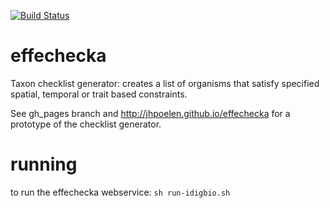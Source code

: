 [![Build Status](https://travis-ci.org/jhpoelen/effechecka.svg?branch=master)](https://travis-ci.org/jhpoelen/effechecka)

# effechecka
Taxon checklist generator: creates a list of organisms that satisfy specified spatial, temporal or trait based constraints.

See gh_pages branch and http://jhpoelen.github.io/effechecka for a prototype of the checklist generator.

# running
to run the effechecka webservice:
```sh run-idigbio.sh```



